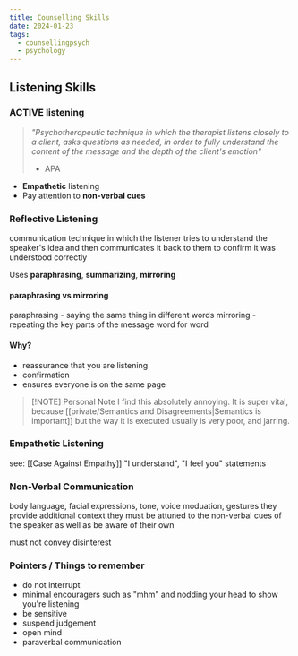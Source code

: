 ```yaml
---
title: Counselling Skills
date: 2024-01-23
tags:
  - counsellingpsych
  - psychology
---
```

## Listening Skills
### ACTIVE listening
>*"Psychotherapeutic technique in which the therapist listens closely to a client, asks questions as needed, in order to fully understand the content of the message and the depth of the client's emotion"*
> - APA
- **Empathetic** listening
- Pay attention to **non-verbal cues**

### Reflective Listening 
communication technique in which the listener tries to understand the speaker's idea and then communicates it back to  them to confirm it was understood correctly 

Uses **paraphrasing**, **summarizing**, **mirroring**

#### paraphrasing vs mirroring
paraphrasing - saying the same thing in different words
mirroring - repeating the key parts of the message word for word

#### Why?
- reassurance that you are listening
- confirmation
- ensures everyone is on the same page

> [!NOTE] Personal Note
> I find this absolutely annoying. It is super vital, because [[private/Semantics and Disagreements|Semantics is important]] but the way it is executed usually is very poor, and jarring. 

### Empathetic Listening
see: [[Case Against Empathy]]
"I understand", "I feel you" statements 
### Non-Verbal Communication 
body language, facial expressions, tone, voice moduation, gestures
they provide additional context 
they must be attuned to the non-verbal cues of the speaker as well as be aware of their own

must not convey disinterest 

### Pointers / Things to remember 
- do not interrupt
- minimal encouragers such as "mhm" and nodding your head to show you're listening
- be sensitive
- suspend judgement 
- open mind
- paraverbal communication 




 